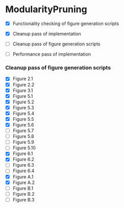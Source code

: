 # ModularityPruning

- [X] Functionality checking of figure generation scripts
- [X] Cleanup pass of implementation
- [ ] Cleanup pass of figure generation scripts
- [ ] Performance pass of implementation 


### Cleanup pass of figure generation scripts

- [X] Figure 2.1
- [X] Figure 2.2
- [X] Figure 3.1
- [X] Figure 5.1
- [X] Figure 5.2
- [X] Figure 5.3
- [X] Figure 5.4
- [X] Figure 5.5
- [X] Figure 5.6
- [ ] Figure 5.7
- [ ] Figure 5.8
- [ ] Figure 5.9
- [ ] Figure 5.10
- [X] Figure 6.1
- [X] Figure 6.2
- [ ] Figure 6.3
- [ ] Figure 6.4
- [X] Figure A.1
- [X] Figure A.2
- [ ] Figure B.1
- [ ] Figure B.2
- [ ] Figure B.3
